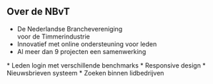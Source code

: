 ##  Over de NBvT

* De Nederlandse Branchevereniging<br>voor de Timmerindustrie
* Innovatief met online ondersteuning voor leden
* Al meer dan 9 projecten een samenwerking

<aside class="notes">
* Leden login met verschillende benchmarks
* Responsive design
* Nieuwsbrieven systeem
* Zoeken binnen lidbedrijven
</aside>